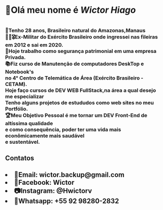<h1>👋Olá meu nome é <i>Wictor Hiago</i><h1>
<h3>🤵‍Tenho 28 anos, Brasileiro natural do Amazonas,Manaus<br>
👨‍✈️🎖️Ex-Militar do Exército Brasileiro onde ingressei nas fileiras
em 2012 e sai em 2020. <br>
💼Hoje trabalho como segurança patrimonial em uma empresa Privada. <br>
📚Fiz curso de Manutenção de computadores DeskTop e Notebook's<br>
no 4° Centro de Telemática de Área (Exército Brasileiro - CETAM). <br>
Hoje faço cursos de DEV WEB FullStack,na área a qual desejo me especializar<br>
Tenho alguns projetos de estududos como web sites  no meu Portfólio. <br>
🏆Meu Objetivo Pessoal é me tornar um DEV Front-End de altíssima qualidade<br>
e como consequência, poder ter uma vida mais econômicamente mais saudável<br>
e sustentável.<br>
<h2>Contatos<h2>
<li>📧Email: wictor.backup@gmail.com
<li>📸Facebook: Wictor
<li>📷Instagram: @Hwictorv
<li>📱Whatsapp: +55 92 98280-2832
